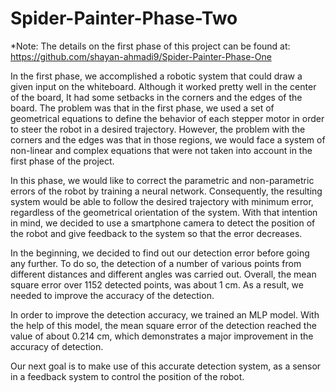 # Spider-Painter-Phase-Two

*Note: The details on the first phase of this project can be found at: https://github.com/shayan-ahmadi9/Spider-Painter-Phase-One

In the first phase, we accomplished a robotic system that could draw a given input on the whiteboard. Although it worked pretty well in the center of the board, It had some setbacks in the corners and the edges of the board. The problem was that in the first phase, we used a set of geometrical equations to define the behavior of each stepper motor in order to steer the robot in a desired trajectory. However, the problem with the corners and the edges was that in those regions, we would face a system of non-linear and complex equations that were not taken into account in the first phase of the project.

In this phase, we would like to correct the parametric and non-parametric errors of the robot by training a neural network. Consequently, the resulting system would be able to follow the desired trajectory with minimum error, regardless of the geometrical orientation of the system. With that intention in mind, we decided to use a smartphone camera to detect the position of the robot and give feedback to the system so that the error decreases.

In the beginning, we decided to find out our detection error before going any further. To do so, the detection of a number of various points from different distances and different angles was carried out. Overall, the mean square error over 1152 detected points, was about 1 cm. As a result, we needed to improve the accuracy of the detection.

In order to improve the detection accuracy, we trained an MLP model. With the help of this model, the mean square error of the detection reached the value of about 0.214 cm, which demonstrates a major improvement in the accuracy of detection.

Our next goal is to make use of this accurate detection system, as a sensor in a feedback system to control the position of the robot.
